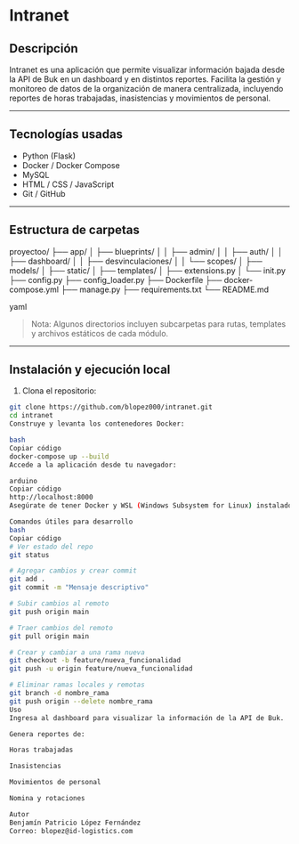 # Intranet

## Descripción
Intranet es una aplicación que permite visualizar información bajada desde la API de Buk en un dashboard y en distintos reportes. Facilita la gestión y monitoreo de datos de la organización de manera centralizada, incluyendo reportes de horas trabajadas, inasistencias y movimientos de personal.

---

## Tecnologías usadas
- Python (Flask)  
- Docker / Docker Compose  
- MySQL  
- HTML / CSS / JavaScript  
- Git / GitHub  

---

## Estructura de carpetas
proyectoo/
├── app/
│ ├── blueprints/
│ │ ├── admin/
│ │ ├── auth/
│ │ ├── dashboard/
│ │ ├── desvinculaciones/
│ │ └── scopes/
│ ├── models/
│ ├── static/
│ ├── templates/
│ ├── extensions.py
│ └── init.py
├── config.py
├── config_loader.py
├── Dockerfile
├── docker-compose.yml
├── manage.py
├── requirements.txt
└── README.md

yaml

> Nota: Algunos directorios incluyen subcarpetas para rutas, templates y archivos estáticos de cada módulo.

---

## Instalación y ejecución local
1. Clona el repositorio:
```bash
git clone https://github.com/blopez000/intranet.git
cd intranet
Construye y levanta los contenedores Docker:

bash
Copiar código
docker-compose up --build
Accede a la aplicación desde tu navegador:

arduino
Copiar código
http://localhost:8000
Asegúrate de tener Docker y WSL (Windows Subsystem for Linux) instalados y funcionando correctamente.

Comandos útiles para desarrollo
bash
Copiar código
# Ver estado del repo
git status

# Agregar cambios y crear commit
git add .
git commit -m "Mensaje descriptivo"

# Subir cambios al remoto
git push origin main

# Traer cambios del remoto
git pull origin main

# Crear y cambiar a una rama nueva
git checkout -b feature/nueva_funcionalidad
git push -u origin feature/nueva_funcionalidad

# Eliminar ramas locales y remotas
git branch -d nombre_rama
git push origin --delete nombre_rama
Uso
Ingresa al dashboard para visualizar la información de la API de Buk.

Genera reportes de:

Horas trabajadas

Inasistencias

Movimientos de personal

Nomina y rotaciones

Autor
Benjamín Patricio López Fernández
Correo: blopez@id-logistics.com
